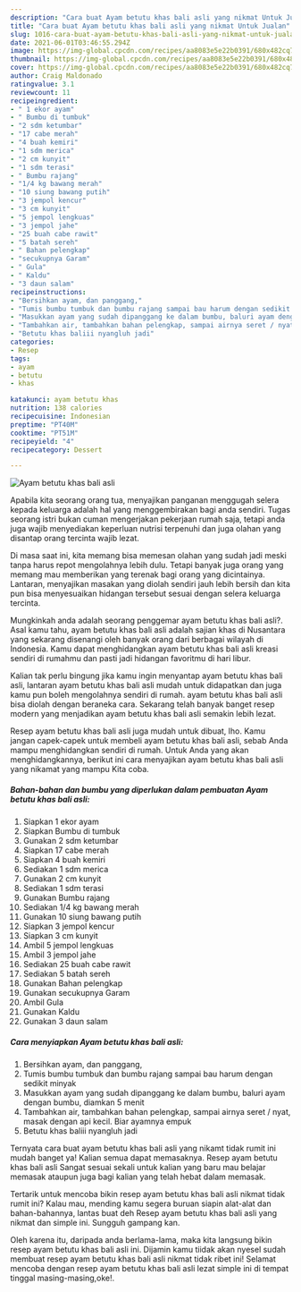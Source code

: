 ```yaml
---
description: "Cara buat Ayam betutu khas bali asli yang nikmat Untuk Jualan"
title: "Cara buat Ayam betutu khas bali asli yang nikmat Untuk Jualan"
slug: 1016-cara-buat-ayam-betutu-khas-bali-asli-yang-nikmat-untuk-jualan
date: 2021-06-01T03:46:55.294Z
image: https://img-global.cpcdn.com/recipes/aa8083e5e22b0391/680x482cq70/ayam-betutu-khas-bali-asli-foto-resep-utama.jpg
thumbnail: https://img-global.cpcdn.com/recipes/aa8083e5e22b0391/680x482cq70/ayam-betutu-khas-bali-asli-foto-resep-utama.jpg
cover: https://img-global.cpcdn.com/recipes/aa8083e5e22b0391/680x482cq70/ayam-betutu-khas-bali-asli-foto-resep-utama.jpg
author: Craig Maldonado
ratingvalue: 3.1
reviewcount: 11
recipeingredient:
- " 1 ekor ayam"
- " Bumbu di tumbuk"
- "2 sdm ketumbar"
- "17 cabe merah"
- "4 buah kemiri"
- "1 sdm merica"
- "2 cm kunyit"
- "1 sdm terasi"
- " Bumbu rajang"
- "1/4 kg bawang merah"
- "10 siung bawang putih"
- "3 jempol kencur"
- "3 cm kunyit"
- "5 jempol lengkuas"
- "3 jempol jahe"
- "25 buah cabe rawit"
- "5 batah sereh"
- " Bahan pelengkap"
- "secukupnya Garam"
- " Gula"
- " Kaldu"
- "3 daun salam"
recipeinstructions:
- "Bersihkan ayam, dan panggang,"
- "Tumis bumbu tumbuk dan bumbu rajang sampai bau harum dengan sedikit minyak"
- "Masukkan ayam yang sudah dipanggang ke dalam bumbu, baluri ayam dengan bumbu, diamkan 5 menit"
- "Tambahkan air, tambahkan bahan pelengkap, sampai airnya seret / nyat, masak dengan api kecil. Biar ayamnya empuk"
- "Betutu khas baliii nyangluh jadi"
categories:
- Resep
tags:
- ayam
- betutu
- khas

katakunci: ayam betutu khas 
nutrition: 138 calories
recipecuisine: Indonesian
preptime: "PT40M"
cooktime: "PT51M"
recipeyield: "4"
recipecategory: Dessert

---
```



![Ayam betutu khas bali asli](https://img-global.cpcdn.com/recipes/aa8083e5e22b0391/680x482cq70/ayam-betutu-khas-bali-asli-foto-resep-utama.jpg)

Apabila kita seorang orang tua, menyajikan panganan menggugah selera kepada keluarga adalah hal yang menggembirakan bagi anda sendiri. Tugas seorang istri bukan cuman mengerjakan pekerjaan rumah saja, tetapi anda juga wajib menyediakan keperluan nutrisi terpenuhi dan juga olahan yang disantap orang tercinta wajib lezat.

Di masa  saat ini, kita memang bisa memesan olahan yang sudah jadi meski tanpa harus repot mengolahnya lebih dulu. Tetapi banyak juga orang yang memang mau memberikan yang terenak bagi orang yang dicintainya. Lantaran, menyajikan masakan yang diolah sendiri jauh lebih bersih dan kita pun bisa menyesuaikan hidangan tersebut sesuai dengan selera keluarga tercinta. 



Mungkinkah anda adalah seorang penggemar ayam betutu khas bali asli?. Asal kamu tahu, ayam betutu khas bali asli adalah sajian khas di Nusantara yang sekarang disenangi oleh banyak orang dari berbagai wilayah di Indonesia. Kamu dapat menghidangkan ayam betutu khas bali asli kreasi sendiri di rumahmu dan pasti jadi hidangan favoritmu di hari libur.

Kalian tak perlu bingung jika kamu ingin menyantap ayam betutu khas bali asli, lantaran ayam betutu khas bali asli mudah untuk didapatkan dan juga kamu pun boleh mengolahnya sendiri di rumah. ayam betutu khas bali asli bisa diolah dengan beraneka cara. Sekarang telah banyak banget resep modern yang menjadikan ayam betutu khas bali asli semakin lebih lezat.

Resep ayam betutu khas bali asli juga mudah untuk dibuat, lho. Kamu jangan capek-capek untuk membeli ayam betutu khas bali asli, sebab Anda mampu menghidangkan sendiri di rumah. Untuk Anda yang akan menghidangkannya, berikut ini cara menyajikan ayam betutu khas bali asli yang nikamat yang mampu Kita coba.

<!--inarticleads1-->

##### Bahan-bahan dan bumbu yang diperlukan dalam pembuatan Ayam betutu khas bali asli:

1. Siapkan  1 ekor ayam
1. Siapkan  Bumbu di tumbuk
1. Gunakan 2 sdm ketumbar
1. Siapkan 17 cabe merah
1. Siapkan 4 buah kemiri
1. Sediakan 1 sdm merica
1. Gunakan 2 cm kunyit
1. Sediakan 1 sdm terasi
1. Gunakan  Bumbu rajang
1. Sediakan 1/4 kg bawang merah
1. Gunakan 10 siung bawang putih
1. Siapkan 3 jempol kencur
1. Siapkan 3 cm kunyit
1. Ambil 5 jempol lengkuas
1. Ambil 3 jempol jahe
1. Sediakan 25 buah cabe rawit
1. Sediakan 5 batah sereh
1. Gunakan  Bahan pelengkap
1. Gunakan secukupnya Garam
1. Ambil  Gula
1. Gunakan  Kaldu
1. Gunakan 3 daun salam




<!--inarticleads2-->

##### Cara menyiapkan Ayam betutu khas bali asli:

1. Bersihkan ayam, dan panggang,
1. Tumis bumbu tumbuk dan bumbu rajang sampai bau harum dengan sedikit minyak
1. Masukkan ayam yang sudah dipanggang ke dalam bumbu, baluri ayam dengan bumbu, diamkan 5 menit
1. Tambahkan air, tambahkan bahan pelengkap, sampai airnya seret / nyat, masak dengan api kecil. Biar ayamnya empuk
1. Betutu khas baliii nyangluh jadi




Ternyata cara buat ayam betutu khas bali asli yang nikamt tidak rumit ini mudah banget ya! Kalian semua dapat memasaknya. Resep ayam betutu khas bali asli Sangat sesuai sekali untuk kalian yang baru mau belajar memasak ataupun juga bagi kalian yang telah hebat dalam memasak.

Tertarik untuk mencoba bikin resep ayam betutu khas bali asli nikmat tidak rumit ini? Kalau mau, mending kamu segera buruan siapin alat-alat dan bahan-bahannya, lantas buat deh Resep ayam betutu khas bali asli yang nikmat dan simple ini. Sungguh gampang kan. 

Oleh karena itu, daripada anda berlama-lama, maka kita langsung bikin resep ayam betutu khas bali asli ini. Dijamin kamu tiidak akan nyesel sudah membuat resep ayam betutu khas bali asli nikmat tidak ribet ini! Selamat mencoba dengan resep ayam betutu khas bali asli lezat simple ini di tempat tinggal masing-masing,oke!.

